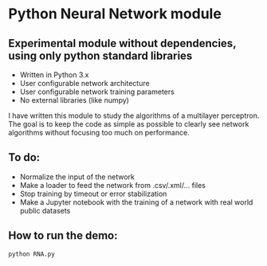 # Python Neural Network module
## Experimental module without dependencies, using only python standard libraries
* Written in Python 3.x
* User configurable network architecture
* User configurable network training parameters
* No external libraries (like numpy)

I have written this module to study the algorithms of a multilayer perceptron.
The goal is to keep the code as simple as possible to clearly see network algorithms without focusing too much on performance.

## To do:
* Normalize the input of the network
* Make a loader to feed the network from .csv/.xml/... files
* Stop training by timeout or error stabilization
* Make a Jupyter notebook with the training of a network with real world public datasets

## How to run the demo:
`python RNA.py`
